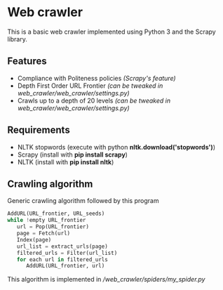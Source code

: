 # Web crawler
This is a basic web crawler implemented using Python 3 and the Scrapy library.

## Features
- Compliance with Politeness policies *(Scrapy's feature)*
- Depth First Order URL Frontier  *(can be tweaked in web_crawler/web_crawler/settings.py)*
- Crawls up to a depth of 20 levels  *(can be tweaked in web_crawler/web_crawler/settings.py)*

## Requirements
- NLTK stopwords (execute with python **nltk.download('stopwords')**)
- Scrapy (install with **pip install scrapy**) 
- NLTK (install with **pip install nltk**) 


##     Crawling algorithm
Generic crawling algorithm followed by this program

```python
AddURL(URL_frontier, URL_seeds) 
while !empty URL_frontier
   url = Pop(URL_frontier) 
   page = Fetch(url) 
   Index(page)
   url_list = extract_urls(page)
   filtered_urls = Filter(url_list)
   for each url in filtered_urls
      AddURL(URL_frontier, url)
```

This algorithm is implemented in */web_crawler/spiders/my_spider.py*